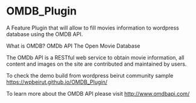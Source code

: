 # OMDB_Plugin
A Feature Plugin that will allow to fill movies information to wordpress database using the OMDB API.

What is OMDB?
OMDb API
The Open Movie Database

The OMDb API is a RESTful web service to obtain movie information, all content and images on the site are contributed and maintained by users. 


To check the demo build from wordpress beirut community sample https://wpbeirut.github.io/OMDB_Plugin/

To learn more about the OMDB API please visit http://www.omdbapi.com/